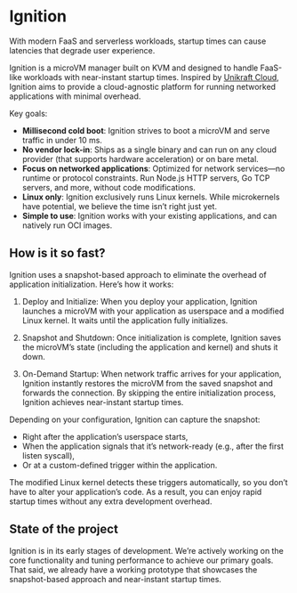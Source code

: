 # Ignition

With modern FaaS and serverless workloads, startup times can cause latencies that degrade user experience.

Ignition is a microVM manager built on KVM and designed to handle FaaS-like workloads with near-instant startup times. Inspired by [Unikraft Cloud](https://unikraft.cloud), Ignition aims to provide a cloud-agnostic platform for running networked applications with minimal overhead.

Key goals:

- **Millisecond cold boot**: Ignition strives to boot a microVM and serve traffic in under 10 ms.
- **No vendor lock-in**: Ships as a single binary and can run on any cloud provider (that supports hardware acceleration) or on bare metal.
- **Focus on networked applications**: Optimized for network services—no runtime or protocol constraints. Run Node.js HTTP servers, Go TCP servers, and more, without code modifications.
- **Linux only**: Ignition exclusively runs Linux kernels. While microkernels have potential, we believe the time isn’t right just yet.
- **Simple to use**: Ignition works with your existing applications, and can natively run OCI images.

## How is it so fast?

Ignition uses a snapshot-based approach to eliminate the overhead of application initialization. Here’s how it works:

1. Deploy and Initialize: When you deploy your application, Ignition launches a microVM with your application as userspace and a modified Linux kernel. It waits until the application fully initializes.
2. Snapshot and Shutdown: Once initialization is complete, Ignition saves the microVM’s state (including the application and kernel) and shuts it down.

3. On-Demand Startup: When network traffic arrives for your application, Ignition instantly restores the microVM from the saved snapshot and forwards the connection. By skipping the entire initialization process, Ignition achieves near-instant startup times.

Depending on your configuration, Ignition can capture the snapshot:

- Right after the application’s userspace starts,
- When the application signals that it’s network-ready (e.g., after the first listen syscall),
- Or at a custom-defined trigger within the application.

The modified Linux kernel detects these triggers automatically, so you don’t have to alter your application’s code. As a result, you can enjoy rapid startup times without any extra development overhead.

## State of the project

Ignition is in its early stages of development. We’re actively working on the core functionality and tuning performance to achieve our primary goals. That said, we already have a working prototype that showcases the snapshot-based approach and near-instant startup times.
